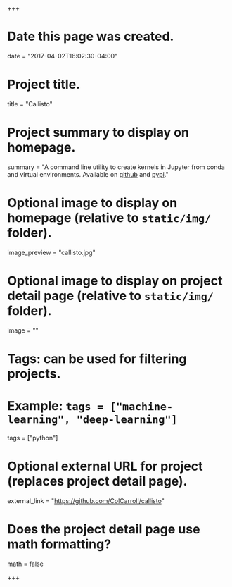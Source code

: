 +++
# Date this page was created.
date = "2017-04-02T16:02:30-04:00"

# Project title.
title = "Callisto"

# Project summary to display on homepage.
summary = "A command line utility to create kernels in Jupyter from conda and virtual environments. Available on [github](https://github.com/ColCarroll/callisto) and [pypi](https://pypi.org/project/callisto/)."

# Optional image to display on homepage (relative to `static/img/` folder).
image_preview = "callisto.jpg"

# Optional image to display on project detail page (relative to `static/img/` folder).
image = ""

# Tags: can be used for filtering projects.
# Example: `tags = ["machine-learning", "deep-learning"]`
tags = ["python"]

# Optional external URL for project (replaces project detail page).
external_link = "https://github.com/ColCarroll/callisto"

# Does the project detail page use math formatting?
math = false

+++
